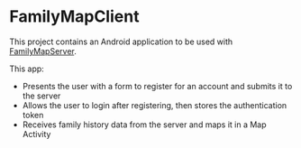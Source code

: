 # FamilyMapClient
This project contains an Android application to be used with [FamilyMapServer](https://github.com/macarpenter12/FamilyMapServer).

This app:
* Presents the user with a form to register for an account and submits it to the server
* Allows the user to login after registering, then stores the authentication token
* Receives family history data from the server and maps it in a Map Activity
